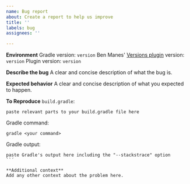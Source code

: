```yaml
---
name: Bug report
about: Create a report to help us improve
title: ''
labels: bug
assignees: ''

---
```


**Environment**
Gradle version: `version`
Ben Manes' [Versions plugin](https://github.com/ben-manes/gradle-versions-plugin) version: `version`
Plugin version: `version`

**Describe the bug**
A clear and concise description of what the bug is.

**Expected behavior**
A clear and concise description of what you expected to happen.

**To Reproduce**
`build.gradle`:
```
paste relevant parts to your build.gradle file here
```

Gradle command:
```
gradle <your command>
```

Gradle output:
```
paste Gradle's output here including the "--stackstrace" option
``´

**Additional context**
Add any other context about the problem here.
